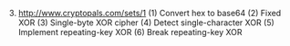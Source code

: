 3.	http://www.cryptopals.com/sets/1
(1)	Convert hex to base64
(2)	Fixed XOR
(3)	Single-byte XOR cipher
(4)	Detect single-character XOR
(5)	Implement repeating-key XOR
(6)	Break repeating-key XOR
